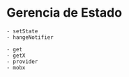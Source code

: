 # Gerencia de Estado

    - setState
    - hangeNotifier

    - get
    - getX
    - provider
    - mobx

